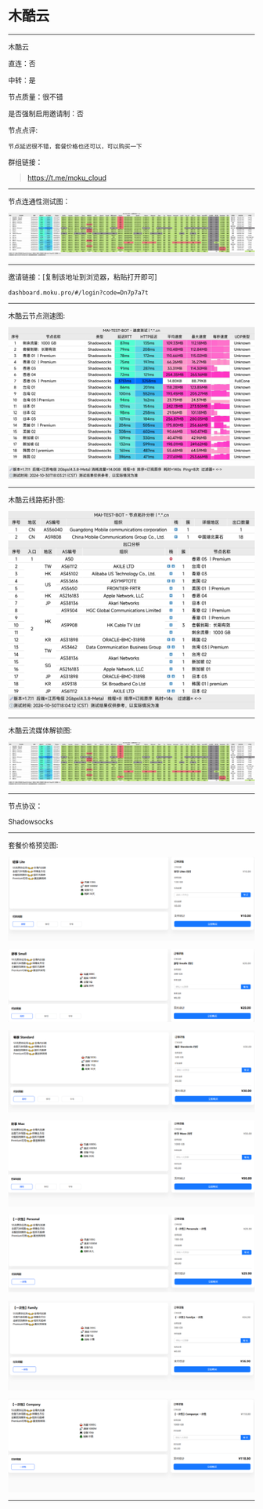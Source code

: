 # 木酷云

-------------------------

木酷云

直连：否

中转：是

节点质量：很不错

是否强制启用邀请制：否

节点点评:

    节点延迟很不错，套餐价格也还可以，可以购买一下

群组链接：

> https://t.me/moku_cloud

-------------------------

节点连通性测试图：

![image](/img/167.png)

-------------------------

邀请链接：[复制该地址到浏览器，粘贴打开即可]

    dashboard.moku.pro/#/login?code=Dn7p7a7t

-------------------------

木酷云节点测速图:

![image](/img/168.png)

-------------------------

木酷云线路拓扑图:

![image](/img/169.png)

-------------------------

木酷云流媒体解锁图:

![image](/img/167.png)

-------------------------

节点协议：

Shadowsocks

-------------------------

套餐价格预览图:

![image](/price/木酷云/1.png)

![image](/price/木酷云/2.png)

![image](/price/木酷云/3.png)

![image](/price/木酷云/4.png)

![image](/price/木酷云/5.png)

![image](/price/木酷云/6.png)

![image](/price/木酷云/7.png)

-------------------------